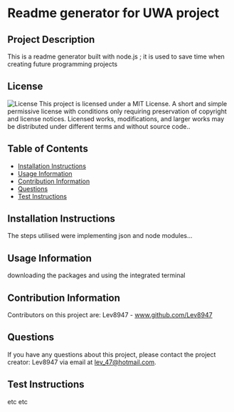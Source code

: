 # Readme generator for UWA project

## Project Description
This is a readme generator built with node.js ; it is used to save time when creating future programming projects
    
## License
![License](https://img.shields.io/badge/licence-MIT-blueviolet)
This project is licensed under a MIT License. A short and simple permissive license with conditions only requiring preservation of copyright and license notices. Licensed works, modifications, and larger works may be distributed under different terms and without source code..

## Table of Contents
    
   - [Installation Instructions](#installation-instructions) 
   - [Usage Information](#usage-information) 
   - [Contribution Information](#contribution-information) 
   - [Questions](#questions) 
   - [Test Instructions](#test-instructions) 


## Installation Instructions
The steps utilised were implementing json and node modules...    
   
## Usage Information
downloading the packages and using the integrated terminal    

## Contribution Information
Contributors on this project are:
Lev8947 - www.github.com/Lev8947

## Questions
If you have any questions about this project, please contact the project creator: Lev8947 via email at lev_47@hotmail.com.

## Test Instructions
etc etc